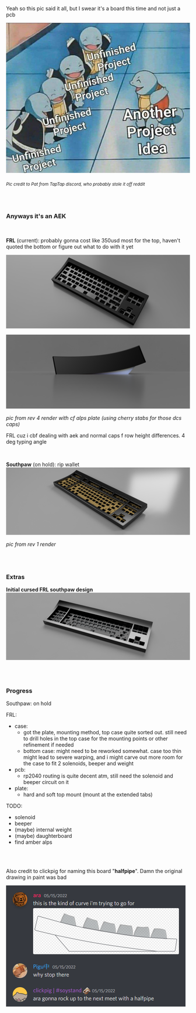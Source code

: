Yeah so this pic said it all, but I swear it's a board this time and not just a pcb

![reality](./pics/reality.png)

<sub>*Pic credit to Pat from TapTap discord, who probably stole it off reddit*</sub>

<br>
<br>

### Anyways it's an AEK

<br>

**FRL** (current): probably gonna cost like 350usd most for the top, haven't quoted the bottom or figure out what to do with it yet

![render](./pics/proto-frl.png)

![render-side](./pics/proto-frl-side.png)

*pic from rev 4 render with cf alps plate (using cherry stabs for those dcs caps)*

FRL cuz i cbf dealing with aek and normal caps f row height differences. 4 deg typing angle

<br>

**Southpaw** (on hold): rip wallet
![render](./pics/proto-10x.png)

*pic from rev 1 render*

<br>
<br>

### Extras

**Initial cursed FRL southpaw design**
![render](./pics/proto-8x2.png)


<br>
<br>

### Progress

Southpaw: on hold

FRL:
- case: 
  - got the plate, mounting method, top case quite sorted out. still need to drill holes in the top case for the mounting points or other refinement if needed
  - bottom case: might need to be reworked somewhat. case too thin might lead to severe warping, and i might carve out more room for the case to fit 2 solenoids, beeper and weight
- pcb:
  - rp2040 routing is quite decent atm, still need the solenoid and beeper circuit on it
- plate:
  - hard and soft top mount (mount at the extended tabs)

TODO:
- solenoid
- beeper
- (maybe) internal weight
- (maybe) daughterboard
- find amber alps

<br>
<br>

Also credit to clickpig for naming this board "**halfpipe**". Damn the original drawing in paint was bad

![halfpipe](./pics/halfpipe.png)
